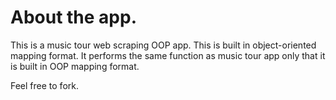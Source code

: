 # About the app.

This is a music tour web scraping OOP app. This is built in object-oriented mapping format. 
It performs the same function as  music tour app only that it is built in OOP mapping format.

Feel free to fork. 